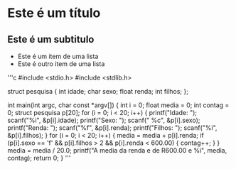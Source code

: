 # Este é um título
## Este é um subtitulo

+ Este é um item de uma lista
+ Este é outro item de uma lista

'''c
  \#include <stdio.h>
  \#include <stdlib.h>

  struct pesquisa {
    int idade;
    char sexo;
    float renda;
    int filhos;
  };

  int main(int argc, char const *argv[]) {
    int i = 0;
    float media = 0;
    int contag = 0;
    struct pesquisa p[20];
     for (i = 0; i < 20; i++) {
      printf("Idade: ");
      scanf("%i", &p[i].idade);
      printf("Sexo: ");
      scanf(" %c", &p[i].sexo);
      printf("Renda: ");
      scanf("%f", &p[i].renda);
      printf("Filhos: ");
      scanf("%i", &p[i].filhos);
     }
     for (i = 0; i < 20; i++) {
     media = media + p[i].renda;
     if (p[i].sexo == 'f' && p[i].filhos > 2 && p[i].renda < 600.00) {
       contag++;
     }
     }
     media = media / 20.0;
     printf("A media da renda e de R$%.00f\n e as mulheres com mais de dois filhos e renda a baixo de R$600.00 e %i", media, contag);
      return 0;
  }
'''
